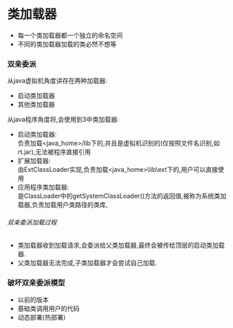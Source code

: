 类加载器
===

* 每一个类加载器都一个独立的命名空间
* 不同的类加载器加载的类必然不想等

### 双亲委派
从java虚拟机角度讲存在两种加载器:
* 启动类加载器
* 其他类加载器

从java程序角度将,会使用到3中类加载器:
* 启动类加载器:  
负责加载<java_home>/lib下的,并且是虚拟机识别的(仅按照文件名识别,如rt.jar),无法被程序直接引用
* 扩展加载器:  
由ExtClassLoader实现,负责加载<java_home>\lib\ext下的,用户可以直接使用
* 应用程序类加载器:  
是ClassLoader中的getSystemClassLoader()方法的返回值,被称为系统类加载器,负责加载用户类路径的类库,

###### 双亲委派加载过程
* 类加载器收到加载请求,会委派给父类加载器,最终会被传给顶层的启动类加载器.
* 父类加载器无法完成,子类加载器才会尝试自己加载.

### 破坏双亲委派模型
* 以前的版本
* 基础类调用用户的代码
* 动态部署(热部署)